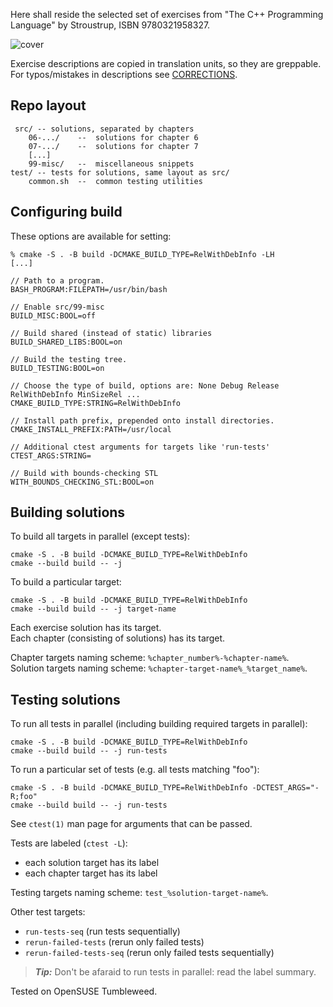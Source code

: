 Here shall reside the selected set of exercises from "The C++ Programming
Language" by Stroustrup, ISBN 9780321958327.

![cover](http://www.informit.com/ShowCover.aspx?isbn=0321958322)

Exercise descriptions are copied in translation units, so they are greppable.
For typos/mistakes in descriptions see [CORRECTIONS](CORRECTIONS.md).

## Repo layout

```
 src/ -- solutions, separated by chapters
    06-.../    --  solutions for chapter 6
    07-.../    --  solutions for chapter 7
    [...]
    99-misc/   --  miscellaneous snippets
test/ -- tests for solutions, same layout as src/
    common.sh  --  common testing utilities
```

## Configuring build

These options are available for setting:

```
% cmake -S . -B build -DCMAKE_BUILD_TYPE=RelWithDebInfo -LH
[...]

// Path to a program.
BASH_PROGRAM:FILEPATH=/usr/bin/bash

// Enable src/99-misc
BUILD_MISC:BOOL=off

// Build shared (instead of static) libraries
BUILD_SHARED_LIBS:BOOL=on

// Build the testing tree.
BUILD_TESTING:BOOL=on

// Choose the type of build, options are: None Debug Release RelWithDebInfo MinSizeRel ...
CMAKE_BUILD_TYPE:STRING=RelWithDebInfo

// Install path prefix, prepended onto install directories.
CMAKE_INSTALL_PREFIX:PATH=/usr/local

// Additional ctest arguments for targets like 'run-tests'
CTEST_ARGS:STRING=

// Build with bounds-checking STL
WITH_BOUNDS_CHECKING_STL:BOOL=on
```

## Building solutions

To build all targets in parallel (except tests):
```
cmake -S . -B build -DCMAKE_BUILD_TYPE=RelWithDebInfo
cmake --build build -- -j
```

To build a particular target:
```
cmake -S . -B build -DCMAKE_BUILD_TYPE=RelWithDebInfo
cmake --build build -- -j target-name
```

Each exercise solution has its target.  
Each chapter (consisting of solutions) has its target.  

Chapter targets naming scheme: `%chapter_number%-%chapter-name%`.  
Solution targets naming scheme: `%chapter-target-name%_%target_name%`.  

## Testing solutions

To run all tests in parallel (including building required targets in parallel):
```
cmake -S . -B build -DCMAKE_BUILD_TYPE=RelWithDebInfo
cmake --build build -- -j run-tests
```

To run a particular set of tests (e.g. all tests matching "foo"):
```
cmake -S . -B build -DCMAKE_BUILD_TYPE=RelWithDebInfo -DCTEST_ARGS="-R;foo"
cmake --build build -- -j run-tests
```

See `ctest(1)` man page for arguments that can be passed.

Tests are labeled (`ctest -L`):
* each solution target has its label
* each chapter target has its label

Testing targets naming scheme: `test_%solution-target-name%`.

Other test targets:
* `run-tests-seq` (run tests sequentially)
* `rerun-failed-tests` (rerun only failed tests)
* `rerun-failed-tests-seq` (rerun only failed tests sequentially)

> ___Tip:___
> Don't be afaraid to run tests in parallel: read the label summary.  

Tested on OpenSUSE Tumbleweed.
